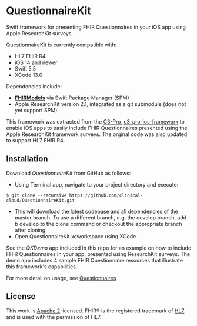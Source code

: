 # QuestionnaireKit
Swift framework for presenting FHIR Questionnaires in your iOS app using Apple ResearchKit surveys.

QuestionnaireKit is currently compatible with: 
* HL7 FHIR R4
* iOS 14 and newer
* Swift 5.5
* XCode 13.0

Dependencies include:
* [**FHIRModels**](https://github.com/apple/FHIRModels) via Swift Package Manager (SPM)
* Apple ResearchKit version 2.1, integrated as a git submodule (does not yet support SPM)

This framework was extracted from the [C3-Pro](http://c3-pro.org), [c3-pro-ios-framework](https://github.com/C3-PRO/c3-pro-ios-framework) 
to enable iOS apps to easily include FHIR Questionnaires presented using the Apple ResearchKit framework surveys. The orginal code was also
updated to support HL7 FHIR R4.

Installation
------------

Download _QuestionnaireKit_ from GitHub as follows:
* Using Terminal.app, navigate to your project directory and execute:

``$ git clone --recursive https://github.com/clinical-cloud/QuestionnaireKit.git``

* This will download the latest codebase and all dependencies of the master branch. To use a different branch, e.g. the develop branch, add -b develop to the clone command or checkout the appropriate branch after cloning. 
* Open QuestionnaireKit.xcworkspace using XCode

See the _QKDemo_ app included in this repo for an example on how to include FHIR Questionnaires in your app, presented using ResearchKit surveys.
The demo app includes 4 sample FHIR Questionnaire resources that illustrate this framework's capabilities.

For more detail on usage, see [Questionnaires](Questionnaire.md)

License
-------

This work is [Apache 2](./LICENSE) licensed.
FHIR® is the registered trademark of [HL7][] and is used with the permission of HL7.

[hl7]: http://hl7.org/

